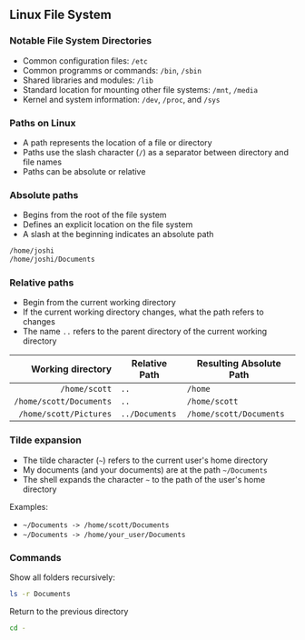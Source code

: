 ## Linux File System

### Notable File System Directories

* Common configuration files: `/etc`
* Common programms or commands: `/bin`, `/sbin`
* Shared libraries and modules: `/lib`
* Standard location for mounting other file systems: `/mnt`, `/media`
* Kernel and system information: `/dev`, `/proc`, and `/sys`

### Paths on Linux

* A path represents the location of a file or directory
* Paths use the slash character (`/`) as a separator between directory and file names
* Paths can be absolute or relative

### Absolute paths

* Begins from the root of the file system
* Defines an explicit location on the file system
* A slash at the beginning indicates an absolute path

```bash
/home/joshi
/home/joshi/Documents
```

### Relative paths

* Begin from the current working directory
* If the current working directory changes, what the path refers to changes
* The name `..` refers to the parent directory of the current working directory

|       Working directory | Relative Path  | Resulting Absolute Path |
|------------------------:|----------------|-------------------------|
| `/home/scott`           | `..`           | `/home`                 |
| `/home/scott/Documents` | `..`           | `/home/scott`           |
| `/home/scott/Pictures`  | `../Documents` | `/home/scott/Documents` |

### Tilde expansion

* The tilde character (`~`) refers to the current user's home directory
* My documents (and your documents) are at the path `~/Documents`
* The shell expands the character `~` to the path of the user's home directory

Examples:

* `~/Documents -> /home/scott/Documents`
* `~/Documents -> /home/your_user/Documents`

### Commands

Show all folders recursively:

```bash
ls -r Documents
```

Return to the previous directory

```bash
cd -
```